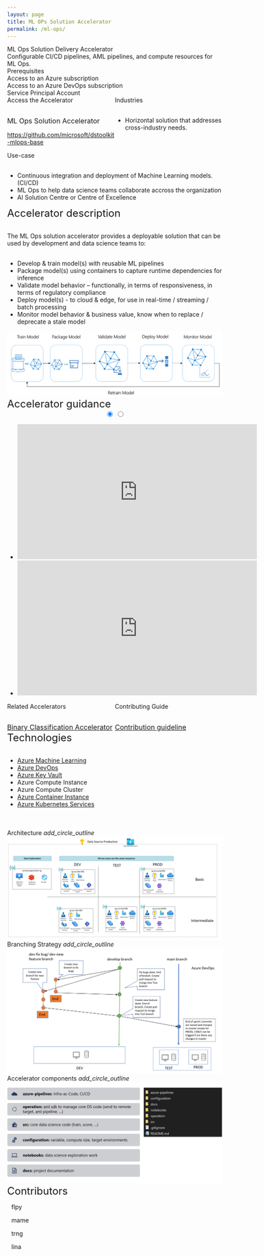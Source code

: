 ```yaml
---
layout: page
title: ML OPs Solution Accelerator
permalink: /ml-ops/
---
```


<div class="ml-ops">
    <div class="title">ML Ops Solution Delivery Accelerator</div>
    <div class="title-description">Configurable CI/CD pipelines, AML pipelines, and compute resources for ML Ops.</div>
    <div class="category">Prerequisites</div>
    <div class="prerequisites">
        <div class="prerequisites-card">Access to an Azure subscription</div>
        <div class="prerequisites-card">Access to an Azure DevOps subscription</div>
        <div class="prerequisites-card">Service Principal Account</div>
    </div>
    <div style="width:100%; display: flex;">
        <div style="width:50%;">
            <div class="category">Access the Accelerator</div>            
            <div class="toolkit-checkbox" style="width:100%; margin-top: 30px;">
                <label class="label" style="font-size:16px;">ML Ops Solution Accelerator</label>
                <p>
                    <a href="https://github.com/microsoft/dstoolkit-mlops-base" target="_blank">https://github.com/microsoft/dstoolkit-mlops-base</a>                    
                </p>   
            </div>
        </div>
        <div style="width:50%;">
            <div class="category">Industries</div>
            <ul  style="margin-top: 30px;">
                <li>Horizontal solution that addresses cross-industry needs.</li>
            </ul>  
        </div>
    </div>
    <div class="category">Use-case</div>
    <ul style="margin-top: 30px;">
        <li> Continuous integration and deployment of Machine Learning models. (CI/CD)</li>
        <li> ML Ops to help data science teams collaborate accross the organization</li>
        <li> AI Solution Centre or Centre of Excellence</li>
    </ul>
    <div class="category" style="font-size:24px;">Accelerator description</div>
    <p style="margin-top: 30px; text-decoration: none;">The ML Ops solution accelerator provides a deployable 
        solution that can be used by development and data science teams to:</p>
    <ul style="margin-top: 30px;">
        <li> Develop & train model(s) with reusable ML pipelines</li>
        <li> Package model(s) using containers to capture runtime dependencies for inference</li>
        <li> Validate model behavior – functionally, in terms of responsiveness, in terms of regulatory compliance</li>
        <li> Deploy model(s) - to cloud & edge, for use in real-time / streaming / batch processing</li>
        <li> Monitor model behavior & business value, know when to replace / deprecate a stale model</li>
    </ul>
    <img src="/images/ml-ops/ML-Ops-process-description.png" alt="ML Ops process description image">
    <div class="category" style="font-size:24px;">Accelerator guidance</div>
    <div class="accelerator-guidance-videos">
<div style="height: 100%; text-align: center">
			<div class="csslider infinity" id="slider1">
			<input type="radio" name="slides" checked="checked" id="slides_1"/>
			<input type="radio" name="slides" id="slides_2"/>
				<ul>
                    <li>
                        <iframe width="560" height="315" src="https://www.youtube.com/embed/tdFetGQuBls" title="YouTube video player" frameborder="0" allow="accelerometer; autoplay; clipboard-write; encrypted-media; gyroscope; picture-in-picture" allowfullscreen></iframe>
					</li>
                    <li>
                        <iframe width="560" height="315" src="https://www.youtube.com/embed/itfpdwh6x0E" title="YouTube video player" frameborder="0" allow="accelerometer; autoplay; clipboard-write; encrypted-media; gyroscope; picture-in-picture" allowfullscreen></iframe>
                    </li>
				</ul>
					<div class="arrows">
						<label for="slides_1"></label>
						<label for="slides_2"></label>
						<label class="goto-first" for="slides_1"></label>
						<label class="goto-last" for="slides_10"></label>
					</div>
					<div class="navigation"> 
						<div>
							<label for="slides_1"></label>
							<label for="slides_2"></label>
						</div>
					</div>
			</div>
		</div>
    </div>
    <div style="width:100%; display: flex;">
        <div style="width:50%;">
            <div class="category">Related Accelerators</div>
            <div class="toolkit-checkbox" style="width:100%; margin-top: 30px;">
                <label style="font-size:16px;">
                    <a href="/classification-accelerator/" target="_blank">Binary Classification Accelerator</a>
                </label>
            </div>
        </div>
        <div style="width:50%;">
            <div class="category">Contributing Guide</div>
            <div class="toolkit-checkbox" style="width:100%; margin-top: 30px;">
                <label style="font-size:16px;">
                    <a href="https://github.com/microsoft/dstoolkit-mlops-base/blob/main/CONTRIBUTING.md" target="_blank">
                        Contribution guideline
                    </a>
                </label>                
            </div>
        </div>
    </div>
    <div class="category" style="font-size:24px;">Technologies</div>
    <ul style="margin-top: 30px;">
        <li><a href="https://azure.microsoft.com/services/machine-learning" target="_blank">Azure Machine Learning</a></li>
        <li><a href="https://azure.microsoft.com/services/devops/" target="_blank">Azure DevOps</a></li>
        <li><a href="https://azure.microsoft.com/services/key-vault/" target="_blank">Azure Key Vault</a></li>
        <li>Azure Compute Instance</li>
        <li>Azure Compute Cluster</li>
        <li><a href="https://azure.microsoft.com/services/container-instances/" target="_blank">Azure Container Instance</a></li>
        <li><a href="https://azure.microsoft.com/services/kubernetes-service/" target="_blank">Azure Kubernetes Services</a></li>
    </ul>
    <div style="margin-top:50px;"> 
        <div class="accelerator-acordeon">
            Architecture
            <i class="material-icons" style="margin-bottom:0px; cursor: pointer;">add_circle_outline</i>            
        </div>
        <img src="/images/ml-ops/Architecture.png" alt="Architecture image">
        <div class="accelerator-acordeon">
            Branching Strategy
            <i class="material-icons" style="margin-bottom:0px; cursor: pointer;">add_circle_outline</i>
        </div>
        <img src="/images/ml-ops/Branching-Strategy.png" alt="Branching Strategy image">
        <div class="accelerator-acordeon">
            Accelerator components
            <i class="material-icons" style="margin-bottom:0px; cursor: pointer;">add_circle_outline</i>
        </div>
        <img src="/images/ml-ops/Code-blueprint.png" alt="Code blueprint image">
    </div>
    <div class="category" style="font-size:24px;">Contributors</div>
    <div class="accelerator-contributors">
        <div class="accelerator-contributor">
            <div class="accelerator-contributor-image"> 
            </div>
            <div style="margin-left:10px;">
                <p class="accelerator-contributor-text">flpy</p>
            </div>
        </div>
        <div class="accelerator-contributor">
            <div class="accelerator-contributor-image"> 
            </div>
            <div style="margin-left:10px;">
                <p class="accelerator-contributor-text">mame</p>
            </div>
        </div>
        <div class="accelerator-contributor">
            <div class="accelerator-contributor-image"> 
            </div>
            <div style="margin-left:10px;">
                <p class="accelerator-contributor-text">trng</p>
            </div>
        </div>
        <div class="accelerator-contributor">
            <div class="accelerator-contributor-image"> 
            </div>
            <div style="margin-left:10px;">
                <p class="accelerator-contributor-text">lina</p>
            </div>
        </div>
    </div>
</div>

